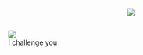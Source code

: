 
</br>
<p align="center">   <img alingn="center" src="https://profile-counter.glitch.me/PastorPass/count.svg" /></p>

##
<div>
<a href = "https://www.chess.com/member/pastorcheck" target="_blank"><img src= "https://img.shields.io/badge/contact-chess.com-brightgreen"
target="_blank"></a>    



</div> 
I challenge you

